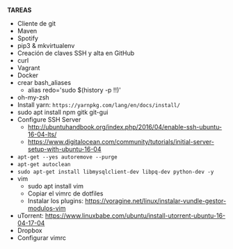 **TAREAS**
* Cliente de git
* Maven
* Spotify
* pip3 & mkvirtualenv
* Creación de claves SSH y alta en GitHub
* curl
* Vagrant
* Docker
* crear bash_aliases
  * alias redo='sudo $(history -p !!)'
* oh-my-zsh
* Install yarn: `https://yarnpkg.com/lang/en/docs/install/`
* sudo apt install npm gitk git-gui
* Configure SSH Server
  * http://ubuntuhandbook.org/index.php/2016/04/enable-ssh-ubuntu-16-04-lts/
  * https://www.digitalocean.com/community/tutorials/initial-server-setup-with-ubuntu-16-04
* `apt-get --yes autoremove --purge`
* `apt-get autoclean`
* `sudo apt-get install libmysqlclient-dev libpq-dev python-dev -y`
* vim
  * sudo apt install vim
  * Copiar el vimrc de dotfiles
  * Instalar los plugins: https://voragine.net/linux/instalar-vundle-gestor-modulos-vim
* uTorrent: https://www.linuxbabe.com/ubuntu/install-utorrent-ubuntu-16-04-17-04
* Dropbox
* Configurar vimrc

